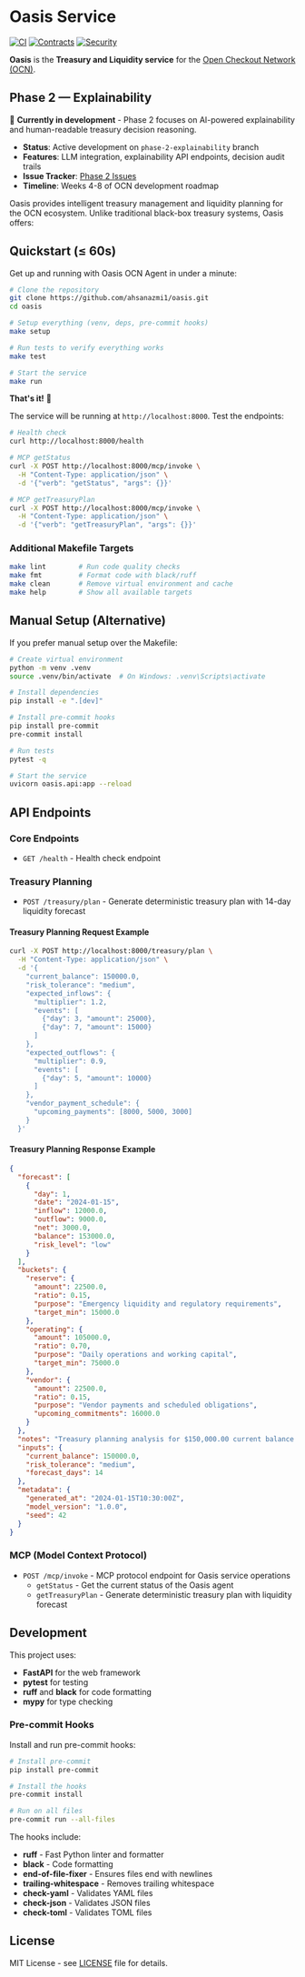 # Oasis Service

[![CI](https://github.com/ahsanazmi1/oasis/workflows/CI/badge.svg)](https://github.com/ahsanazmi1/oasis/actions/workflows/ci.yml)
[![Contracts](https://github.com/ahsanazmi1/oasis/workflows/Contracts/badge.svg)](https://github.com/ahsanazmi1/oasis/actions/workflows/contracts.yml)
[![Security](https://github.com/ahsanazmi1/oasis/workflows/Security/badge.svg)](https://github.com/ahsanazmi1/oasis/actions/workflows/security.yml)

**Oasis** is the **Treasury and Liquidity service** for the [Open Checkout Network (OCN)](https://github.com/ahsanazmi1/ocn-common).

## Phase 2 — Explainability

🚧 **Currently in development** - Phase 2 focuses on AI-powered explainability and human-readable treasury decision reasoning.

- **Status**: Active development on `phase-2-explainability` branch
- **Features**: LLM integration, explainability API endpoints, decision audit trails
- **Issue Tracker**: [Phase 2 Issues](https://github.com/ahsanazmi1/oasis/issues?q=is%3Aopen+is%3Aissue+label%3Aphase-2)
- **Timeline**: Weeks 4-8 of OCN development roadmap

Oasis provides intelligent treasury management and liquidity planning for the OCN ecosystem. Unlike traditional black-box treasury systems, Oasis offers:

## Quickstart (≤ 60s)

Get up and running with Oasis OCN Agent in under a minute:

```bash
# Clone the repository
git clone https://github.com/ahsanazmi1/oasis.git
cd oasis

# Setup everything (venv, deps, pre-commit hooks)
make setup

# Run tests to verify everything works
make test

# Start the service
make run
```

**That's it!** 🎉

The service will be running at `http://localhost:8000`. Test the endpoints:

```bash
# Health check
curl http://localhost:8000/health

# MCP getStatus
curl -X POST http://localhost:8000/mcp/invoke \
  -H "Content-Type: application/json" \
  -d '{"verb": "getStatus", "args": {}}'

# MCP getTreasuryPlan
curl -X POST http://localhost:8000/mcp/invoke \
  -H "Content-Type: application/json" \
  -d '{"verb": "getTreasuryPlan", "args": {}}'
```

### Additional Makefile Targets

```bash
make lint        # Run code quality checks
make fmt         # Format code with black/ruff
make clean       # Remove virtual environment and cache
make help        # Show all available targets
```

## Manual Setup (Alternative)

If you prefer manual setup over the Makefile:

```bash
# Create virtual environment
python -m venv .venv
source .venv/bin/activate  # On Windows: .venv\Scripts\activate

# Install dependencies
pip install -e ".[dev]"

# Install pre-commit hooks
pip install pre-commit
pre-commit install

# Run tests
pytest -q

# Start the service
uvicorn oasis.api:app --reload
```

## API Endpoints

### Core Endpoints
- `GET /health` - Health check endpoint

### Treasury Planning
- `POST /treasury/plan` - Generate deterministic treasury plan with 14-day liquidity forecast

#### Treasury Planning Request Example
```bash
curl -X POST http://localhost:8000/treasury/plan \
  -H "Content-Type: application/json" \
  -d '{
    "current_balance": 150000.0,
    "risk_tolerance": "medium",
    "expected_inflows": {
      "multiplier": 1.2,
      "events": [
        {"day": 3, "amount": 25000},
        {"day": 7, "amount": 15000}
      ]
    },
    "expected_outflows": {
      "multiplier": 0.9,
      "events": [
        {"day": 5, "amount": 10000}
      ]
    },
    "vendor_payment_schedule": {
      "upcoming_payments": [8000, 5000, 3000]
    }
  }'
```

#### Treasury Planning Response Example
```json
{
  "forecast": [
    {
      "day": 1,
      "date": "2024-01-15",
      "inflow": 12000.0,
      "outflow": 9000.0,
      "net": 3000.0,
      "balance": 153000.0,
      "risk_level": "low"
    }
  ],
  "buckets": {
    "reserve": {
      "amount": 22500.0,
      "ratio": 0.15,
      "purpose": "Emergency liquidity and regulatory requirements",
      "target_min": 15000.0
    },
    "operating": {
      "amount": 105000.0,
      "ratio": 0.70,
      "purpose": "Daily operations and working capital",
      "target_min": 75000.0
    },
    "vendor": {
      "amount": 22500.0,
      "ratio": 0.15,
      "purpose": "Vendor payments and scheduled obligations",
      "upcoming_commitments": 16000.0
    }
  },
  "notes": "Treasury planning analysis for $150,000.00 current balance:\n\n• 14-day forecast shows balance range: $145,000.00 - $165,000.00\n• Average projected balance: $155,000.00\n• Risk assessment: Low risk period - adequate liquidity maintained\n\nBucket allocation (risk tolerance: medium):\n• Reserve: $22,500.00 (15.0%)\n• Operating: $105,000.00 (70.0%)\n• Vendor: $22,500.00 (15.0%)\n\n✅ Recommendation: Current allocation appears optimal for risk tolerance",
  "inputs": {
    "current_balance": 150000.0,
    "risk_tolerance": "medium",
    "forecast_days": 14
  },
  "metadata": {
    "generated_at": "2024-01-15T10:30:00Z",
    "model_version": "1.0.0",
    "seed": 42
  }
}
```

### MCP (Model Context Protocol)
- `POST /mcp/invoke` - MCP protocol endpoint for Oasis service operations
  - `getStatus` - Get the current status of the Oasis agent
  - `getTreasuryPlan` - Generate deterministic treasury plan with liquidity forecast

## Development

This project uses:
- **FastAPI** for the web framework
- **pytest** for testing
- **ruff** and **black** for code formatting
- **mypy** for type checking

### Pre-commit Hooks

Install and run pre-commit hooks:

```bash
# Install pre-commit
pip install pre-commit

# Install the hooks
pre-commit install

# Run on all files
pre-commit run --all-files
```

The hooks include:
- **ruff** - Fast Python linter and formatter
- **black** - Code formatting
- **end-of-file-fixer** - Ensures files end with newlines
- **trailing-whitespace** - Removes trailing whitespace
- **check-yaml** - Validates YAML files
- **check-json** - Validates JSON files
- **check-toml** - Validates TOML files

## License

MIT License - see [LICENSE](LICENSE) file for details.
